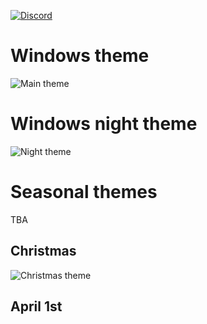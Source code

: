[![Discord][discord]][discord-url]

[discord]: https://discordapp.com/api/guilds/150662382874525696/widget.png

[discord-url]: https://discord.gg/Microsoft

# Windows theme
![Main theme](https://cloud.githubusercontent.com/assets/11031051/22585271/a9b1c0ee-e9ff-11e6-92f1-a93eb5ca6b34.png)

# Windows night theme

![Night theme](https://cloud.githubusercontent.com/assets/11031051/22585258/965484be-e9ff-11e6-9ff3-07d8aebbae90.png)

# Seasonal themes

TBA

## Christmas

![Christmas theme](https://cloud.githubusercontent.com/assets/11031051/21484078/9af37026-cb95-11e6-8900-e5eec7584551.png)

## April 1st
